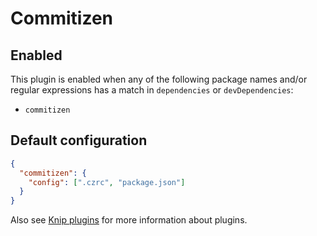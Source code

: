 # Commitizen

## Enabled

This plugin is enabled when any of the following package names and/or regular expressions has a match in `dependencies`
or `devDependencies`:

- `commitizen`

## Default configuration

```json
{
  "commitizen": {
    "config": [".czrc", "package.json"]
  }
}
```

Also see [Knip plugins][1] for more information about plugins.

[1]: https://github.com/webpro/knip/blob/main/README.md#plugins
